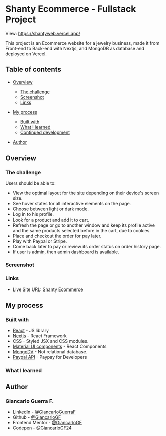 # Shanty Ecommerce - Fullstack Project

View: https://shantyweb.vercel.app/

This project is an Ecommerce website for a jewelry business, made it from Front-end to Back-end with Nextjs, and MongoDB as database and deployed on Vercel.

## Table of contents

- [Overview](#overview)
  - [The challenge](#the-challenge)
  - [Screenshot](#screenshot)
  - [Links](#links)
- [My process](#my-process)
  - [Built with](#built-with)
  - [What I learned](#what-i-learned)
  - [Continued development](#continued-development)
 
- [Author](#author)



## Overview

### The challenge

Users should be able to:

- View the optimal layout for the site depending on their device's screen size.
- See hover states for all interactive elements on the page.
- Choose between light or dark mode.
- Log in to his profile.
- Look for a product and add it to cart.
- Refresh the page or go to another window and keep its profile active and the same products selected before in the cart, due to cookies.
- Place and checkout the order for pay later.
- Play with Paypal or Stripe.
- Come back later to pay or review its order status on order history page.
- If user is admin, then admin dashboard is available.

### Screenshot




### Links

- Live Site URL: [Shanty Ecommerce](https://shantyweb.vercel.app/)

## My process

### Built with

- [React](https://reactjs.org/) - JS library
- [Nextjs](https://nextjs.org/) - React Framework
- CSS - Styled JSX and CSS modules.
- [Material UI components](https://material-ui.com/) - React Components
- [MongoDV](https://www.mongodb.com/) - Not relational database.
- [Paypal API](https://developer.paypal.com/) - Paypay for Developers


### What I learned






## Author 

### Giancarlo Guerra F.
- LinkedIn - [@GiancarloGuerraF](https://www.linkedin.com/in/GiancarloGuerraF)
- Github - [@GiancarloGF](https://github.com/GiancarloGF)
- Frontend Mentor - [@GiancarloGF](https://www.frontendmentor.io/profile/GiancarloGF)
- Codepen - [@GiancarloGF24](https://codepen.io/GiancarloGF24)
